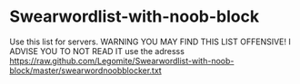 Swearwordlist-with-noob-block
=============================

Use this list for servers. WARNING YOU MAY FIND THIS LIST OFFENSIVE! I ADVISE YOU TO NOT READ IT
use the adresss
https://raw.github.com/Legomite/Swearwordlist-with-noob-block/master/swearwordnoobblocker.txt

